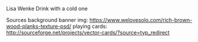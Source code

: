 Lisa Wenke
Drink with a cold one

Sources
background banner img: https://www.welovesolo.com/rich-brown-wood-planks-texture-psd/
playing cards: http://sourceforge.net/projects/vector-cards/?source=typ_redirect
